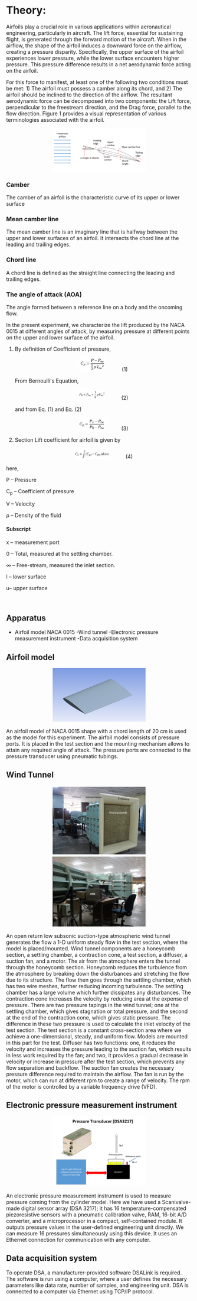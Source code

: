 # Theory:

Airfoils play a crucial role in various applications within aeronautical engineering, particularly in aircraft. The lift force, essential for sustaining flight, is generated through the forward motion of the aircraft. When in the airflow, the shape of the airfoil induces a downward force on the airflow, creating a pressure disparity. Specifically, the upper surface of the airfoil experiences lower pressure, while the lower surface encounters higher pressure. This pressure difference results in a net aerodynamic force acting on the airfoil.

For this force to manifest, at least one of the following two conditions must be met: 1) The airfoil must possess a camber along its chord, and 2) The airfoil should be inclined to the direction of the airflow. The resultant aerodynamic force can be decomposed into two components: the Lift force, perpendicular to the freestream direction, and the Drag force, parallel to the flow direction. Figure 1 provides a visual representation of various terminologies associated with the airfoil.

 
<center>
<img src="./images/Fig1.png" style="width:50%;">
</center>

### Camber
The camber of an airfoil is the characteristic curve of its upper or lower surface

### Mean camber line
The mean camber line is an imaginary line that is halfway between the upper and lower surfaces of an airfoil. It intersects the chord line at the leading and trailing edges. 

### Chord line
A chord line is defined as the straight line connecting the leading and trailing edges.

### The angle of attack (AOA)
The angle formed between a reference line on a body and the oncoming flow.


In the present experiment, we characterize the lift produced by the NACA 0015 at different angles of attack, by measuring pressure at different points on the upper and lower surface of the airfoil.

1. By definition of Coefficient of pressure,


    <center>
    <img src="./images/Eq1.png" style="width:15%;"> &nbsp;&nbsp;&nbsp;&nbsp;&nbsp;&nbsp;&nbsp;&nbsp;&nbsp; (1)
    </center>

    From Bernoulli's Equation,
    <center>
    <img src="./images/Eq2.png" style="width:15%;"> &nbsp;&nbsp;&nbsp;&nbsp;&nbsp;&nbsp;&nbsp;&nbsp;&nbsp; (2)
    </center>

    and from Eq. (1) and Eq. (2)

    <center>
    <img src="./images/Eq3.png" style="width:15%;"> &nbsp;&nbsp;&nbsp;&nbsp;&nbsp;&nbsp;&nbsp;&nbsp;&nbsp; (3)
    </center>

2. Section Lift coefficient for airfoil is given by
    <center>
    <img src="./images/Eq4.png" style="width:20%;"> &nbsp;&nbsp;&nbsp;&nbsp;&nbsp;&nbsp;&nbsp;&nbsp;&nbsp; (4)
    </center>


here,

P – Pressure

C<sub>p</sub> – Coefficient of pressure

V – Velocity

ρ – Density of the fluid

#### Subscript

x – measurement port

0 – Total, measured at the settling chamber.

∞ – Free-stream, measured the inlet section.

l – lower surface

u– upper surface

 

## Apparatus
- Airfoil model NACA 0015
-Wind tunnel
-Electronic pressure measurement instrument
-Data acquisition system

## Airfoil model

<center>
<img src="./images/Fig2.png" style="width:50%;">
</center>

An airfoil model of NACA 0015 shape with a chord length of 20 cm is used as the model for this experiment. The airfoil model consists of pressure ports. It is placed in the test section and the mounting mechanism allows to attain any required angle of attack. The pressure ports are connected to the pressure transducer using pneumatic tubings.
 
## Wind Tunnel

<center>
<img src="./images/Fig3.png" style="width:50%;">
</center>

<center>
<img src="./images/Fig4.png" style="width:50%;">
</center>

An open return low subsonic suction-type atmospheric wind tunnel generates the flow a 1-D uniform steady flow in the test section, where the model is placed/mounted. Wind tunnel components are a honeycomb section, a settling chamber, a contraction cone, a test section, a diffuser, a suction fan, and a motor. The air from the atmosphere enters the tunnel through the honeycomb section. Honeycomb reduces the turbulence from the atmosphere by breaking down the disturbances and stretching the flow due to its structure. The flow then goes through the settling chamber, which has two wire meshes, further reducing incoming turbulence. The settling chamber has a large volume which further dissipates any disturbances. The contraction cone increases the velocity by reducing area at the expense of pressure. There are two pressure tapings in the wind tunnel; one at the settling chamber, which gives stagnation or total pressure, and the second at the end of the contraction cone, which gives static pressure. The difference in these two pressure is used to calculate the inlet velocity of the test section. The test section is a constant cross-section area where we achieve a one-dimensional, steady, and uniform flow. Models are mounted in this part for the test. Diffuser has two functions: one, it reduces the velocity and increases the pressure leading to the suction fan, which results in less work required by the fan; and two, it provides a gradual decrease in velocity or increase in pressure after the test section, which prevents any flow separation and backflow. The suction fan creates the necessary pressure difference required to maintain the airflow. The fan is run by the motor, which can run at different rpm to create a range of velocity. The rpm of the motor is controlled by a variable frequency drive (VFD). 

## Electronic pressure measurement instrument

<center>
<img src="./images/Fig5.png" style="width:50%;">
</center>
 

An electronic pressure measurement instrument is used to measure pressure coming from the cylinder model. Here we have used a Scanivalve-made digital sensor array (DSA 3217); it has 16 temperature-compensated piezoresistive sensors with a pneumatic calibration valve, RAM, 16-bit A/D converter, and a microprocessor in a compact, self-contained module. It outputs pressure values in the user-defined engineering unit directly. We can measure 16 pressures simultaneously using this device. It uses an Ethernet connection for communication with any computer.

## Data acquisition system
To operate DSA, a manufacturer-provided software DSALink is required. The software is run using a computer, where a user defines the necessary parameters like data rate, number of samples, and engineering unit. DSA is connected to a computer via Ethernet using TCP/IP protocol.


 
